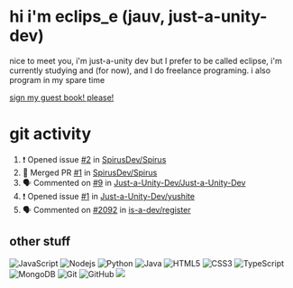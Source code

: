 # hi i'm eclips_e (jauv, just-a-unity-dev)
nice to meet you, i'm just-a-unity dev but I prefer to be called eclipse, i'm currently studying and (for now), and I do freelance programing. i also program in my spare time

[sign my guest book! please!](https://github.com/Just-a-Unity-Dev/Just-a-Unity-Dev/issues/new?&body=Sign%20my%20guest%20book%20by%20placing%20your%20name%20in%20the%20title,%20how%27d%20you%20get%20to%20this%20page%20and%20why?%20Don%27t%20forget%20you%20have%20an%20entire%20notebook%20in%20your%20hands!)


# git activity
<!--START_SECTION:activity-->
1. ❗️ Opened issue [#2](https://github.com/SpirusDev/Spirus/issues/2) in [SpirusDev/Spirus](https://github.com/SpirusDev/Spirus)
2. 🎉 Merged PR [#1](https://github.com/SpirusDev/Spirus/pull/1) in [SpirusDev/Spirus](https://github.com/SpirusDev/Spirus)
3. 🗣 Commented on [#9](https://github.com/Just-a-Unity-Dev/Just-a-Unity-Dev/issues/9) in [Just-a-Unity-Dev/Just-a-Unity-Dev](https://github.com/Just-a-Unity-Dev/Just-a-Unity-Dev)
4. ❗️ Opened issue [#1](https://github.com/Just-a-Unity-Dev/yushite/issues/1) in [Just-a-Unity-Dev/yushite](https://github.com/Just-a-Unity-Dev/yushite)
5. 🗣 Commented on [#2092](https://github.com/is-a-dev/register/issues/2092) in [is-a-dev/register](https://github.com/is-a-dev/register)
<!--END_SECTION:activity-->

## other stuff

![JavaScript](https://img.shields.io/badge/-JavaScript-black?style=flat-square&logo=javascript)
![Nodejs](https://img.shields.io/badge/-Nodejs-black?style=flat-square&logo=Node.js)
![Python](https://img.shields.io/badge/-Python-black?style=flat-square&logo=Python)
![Java](https://img.shields.io/badge/-java-E34A86?style=flat-square&logo=java)
![HTML5](https://img.shields.io/badge/-HTML5-E34F26?style=flat-square&logo=html5&logoColor=white)
![CSS3](https://img.shields.io/badge/-CSS3-1572B6?style=flat-square&logo=css3)
![TypeScript](https://img.shields.io/badge/-TypeScript-007ACC?style=flat-square&logo=typescript)
![MongoDB](https://img.shields.io/badge/-MongoDB-black?style=flat-square&logo=mongodb)
![Git](https://img.shields.io/badge/-Git-black?style=flat-square&logo=git)
![GitHub](https://img.shields.io/badge/-GitHub-181717?style=flat-square&logo=github)
![](https://github-profile-summary-cards.vercel.app/api/cards/profile-details?username=Just-a-Unity-Dev&theme=solarized_dark)
